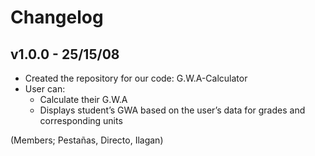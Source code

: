 #  Changelog

## v1.0.0 - 25/15/08
- Created the repository for our code: G.W.A-Calculator
- User can:
   - Calculate their G.W.A
   - Displays student’s GWA based on the user’s data for grades and corresponding units







(Members; Pestañas, Directo, Ilagan)

